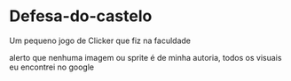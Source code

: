 # Defesa-do-castelo
Um pequeno jogo de Clicker que fiz na faculdade

alerto que nenhuma imagem ou sprite é de minha autoria, todos os visuais eu encontrei no google
